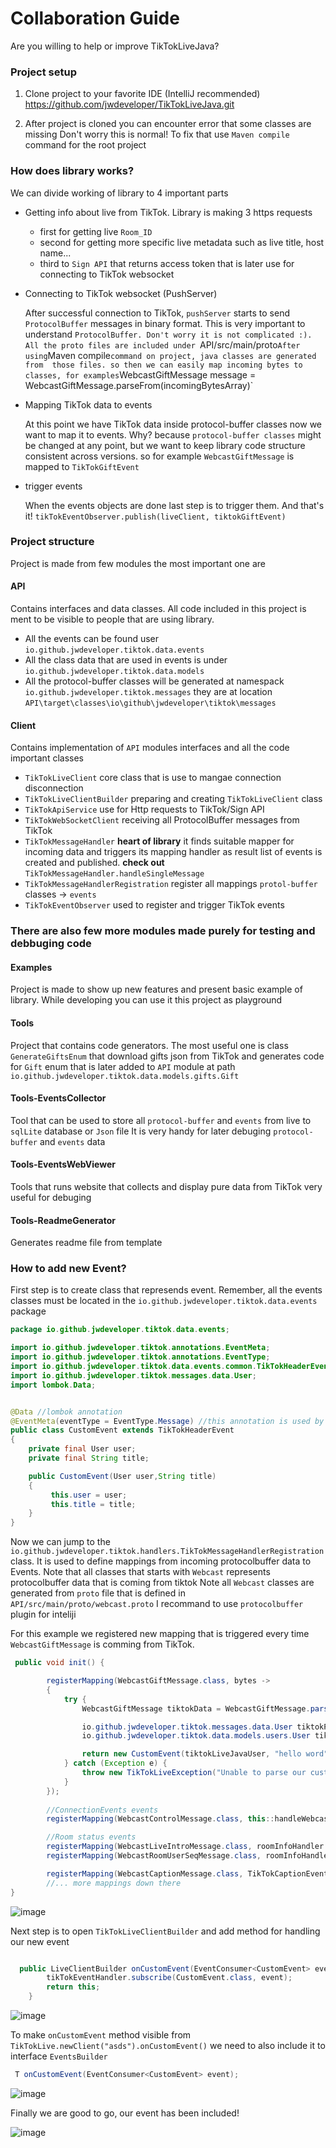 # Collaboration Guide

Are you willing to help or improve TikTokLiveJava? 




### Project setup

1. Clone project to your favorite IDE (IntelliJ recommended) https://github.com/jwdeveloper/TikTokLiveJava.git

2. After project is cloned you can encounter error that some classes are missing
   Don't worry this is normal! To fix that use `Maven compile` command for the
   root project



### How does library works?

  We can divide working of library to 4 important parts

   - Getting info about live from TikTok. Library is making 3 https requests
     - first for getting live `Room_ID`
     - second for getting more specific live metadata such as live title, host name...
     - third to `Sign API` that returns access token that is later use for connecting 
       to TikTok websocket
   - Connecting to TikTok websocket (PushServer)
     
        After successful connection to TikTok, `pushServer` starts to send `ProtocolBuffer`
        messages in binary format. This is very important to understand `ProtocolBuffer. Don't worry it is not complicated :).
        All the proto files are included under `API/src/main/proto` After using `Maven compile` command on project, java classes are generated from 
        those files. so then we can easily map incoming bytes to classes, for examples
        `WebcastGiftMessage message = WebcastGiftMessage.parseFrom(incomingBytesArray)`
        
   - Mapping TikTok data to events
     
      At this point we have TikTok data inside protocol-buffer classes now we want
      to map it to events. Why? because `protocol-buffer classes` might be changed at any point,
      but we want to keep library code structure consistent across versions.
      so for example  `WebcastGiftMessage` is mapped to `TikTokGiftEvent`
       
   - trigger events
     
      When the events objects are done last step is to trigger them. And that's it!
      `tikTokEventObserver.publish(liveClient, tiktokGiftEvent)`
  


### Project structure 
   Project is made from few modules the most important one are

  #### API
        
   Contains interfaces and data classes. All code included in this 
   project is ment to be visible to people that are using library.
   

   - All the events can be found user `io.github.jwdeveloper.tiktok.data.events` 
   - All the class data that are used in events is under `io.github.jwdeveloper.tiktok.data.models`
   - All the protocol-buffer classes will be generated at namespack `io.github.jwdeveloper.tiktok.messages` they are at location `API\target\classes\io\github\jwdeveloper\tiktok\messages`

  #### Client

   Contains implementation of `API` modules interfaces and all the code
   important classes

   - `TikTokLiveClient` core class that is use to mangae connection disconnection
   - `TikTokLiveClientBuilder` preparing and creating `TikTokLiveClient` class
   - `TikTokApiService` use for Http requests to TikTok/Sign API 
   - `TikTokWebSocketClient` receiving all ProtocolBuffer messages from TikTok
   - `TikTokMessageHandler` **heart of library** it finds suitable mapper for incoming data and triggers its mapping handler as result list of events
      is created and published. **check out** `TikTokMessageHandler.handleSingleMessage`
   - `TikTokMessageHandlerRegistration` register all mappings `protol-buffer` classes -> `events`
   - `TikTokEventObserver` used to register and trigger TikTok events


  ### There are also few more modules made purely for testing and debbuging code

  #### Examples
   Project is made to show up new features and present basic 
   example of library. While developing you can use it this project as playground 
   
  #### Tools
   Project that contains code generators.
   The most useful one is class `GenerateGiftsEnum` that download gifts json from TikTok
   and generates code for `Gift` enum that is later added to `API` module at path `io.github.jwdeveloper.tiktok.data.models.gifts.Gift`
   
  #### Tools-EventsCollector
   Tool that can be used to store all `protocol-buffer` and `events` from live to `sqlLite` database or `Json` file
   It is very handy for later debuging `protocol-buffer` and `events` data
   
  #### Tools-EventsWebViewer
   Tools that runs website that collects and display pure data from TikTok
   very useful for debuging
   
  #### Tools-ReadmeGenerator
   Generates readme file from template




### How to add new Event?

First step is to create class that represends event. Remember, all the events classes must be located in the `io.github.jwdeveloper.tiktok.data.events` package

```java
package io.github.jwdeveloper.tiktok.data.events;

import io.github.jwdeveloper.tiktok.annotations.EventMeta;
import io.github.jwdeveloper.tiktok.annotations.EventType;
import io.github.jwdeveloper.tiktok.data.events.common.TikTokHeaderEvent;
import io.github.jwdeveloper.tiktok.messages.data.User;
import lombok.Data;


@Data //lombok annotation
@EventMeta(eventType = EventType.Message) //this annotation is used by readme generater code
public class CustomEvent extends TikTokHeaderEvent
{
    private final User user;
    private final String title;

    public CustomEvent(User user,String title)
    {
         this.user = user;
         this.title = title;
    }
}
```
Now we can jump to the `io.github.jwdeveloper.tiktok.handlers.TikTokMessageHandlerRegistration` class. It is used 
to define mappings from incoming protocolbuffer data to Events. 
Note that all classes that starts with `Webcast` represents protocolbuffer data that is coming from tiktok
Note all `Webcast` classes are generated from `proto` file that is defined in `API/src/main/proto/webcast.proto` I recommand to use `protocolbuffer` plugin for inteliji  


For this example we registered new mapping that is triggered every time `WebcastGiftMessage` is comming 
from TikTok. 

```java
 public void init() {

        registerMapping(WebcastGiftMessage.class, bytes ->
        {
            try {
                WebcastGiftMessage tiktokData = WebcastGiftMessage.parseFrom(bytes);

                io.github.jwdeveloper.tiktok.messages.data.User tiktokProtocolBufferUser = tiktokData.getUser();
                io.github.jwdeveloper.tiktok.data.models.users.User tiktokLiveJavaUser = User.map(tiktokProtocolBufferUser);

                return new CustomEvent(tiktokLiveJavaUser, "hello word");
            } catch (Exception e) {
                throw new TikTokLiveException("Unable to parse our custom event", e);
            }
        });
         
        //ConnectionEvents events
        registerMapping(WebcastControlMessage.class, this::handleWebcastControlMessage);

        //Room status events
        registerMapping(WebcastLiveIntroMessage.class, roomInfoHandler::handleIntro);
        registerMapping(WebcastRoomUserSeqMessage.class, roomInfoHandler::handleUserRanking);

        registerMapping(WebcastCaptionMessage.class, TikTokCaptionEvent.class);
        //... more mappings down there
}
```
![image](https://github.com/jwdeveloper/TikTokLiveJava/assets/79764581/b4e410c9-c363-43ed-a0c0-8220ed50a387)



Next step is to open `TikTokLiveClientBuilder` and add method for handling our new event

``` java

  public LiveClientBuilder onCustomEvent(EventConsumer<CustomEvent> event) {
        tikTokEventHandler.subscribe(CustomEvent.class, event);
        return this;
    }

```
![image](https://github.com/jwdeveloper/TikTokLiveJava/assets/79764581/b22d2044-d565-4b2d-944b-df6a6b75083a)



To make `onCustomEvent` method visible from `TikTokLive.newClient("asds").onCustomEvent()` we 
need to also include it to interface `EventsBuilder`

``` java
 T onCustomEvent(EventConsumer<CustomEvent> event);
```

![image](https://github.com/jwdeveloper/TikTokLiveJava/assets/79764581/547f5d16-83fa-48ab-909e-993bf9af1a8e)








Finally we are good to go, our event has been included!

![image](https://github.com/jwdeveloper/TikTokLiveJava/assets/79764581/36ad6f1f-b38c-4cf7-93bd-b4cc0638cba0)







   
